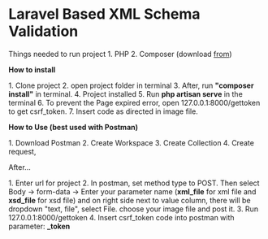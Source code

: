 <h1>Laravel Based XML Schema Validation</h1>

<p>
    Things needed to run project
    1. PHP
    2. Composer (download <a href="getcomposer.org/download">from</a>)
</p>
<p>
    <b>How to install</b>
</p>

<p>
    1. Clone project
    2. open project folder in terminal
    3. After, run <b>"composer install"</b> in terminal.
    4. Project installed
    5. Run <b>php artisan serve</b> in the terminal
    6. To prevent the Page expired error, open 127.0.0.1:8000/gettoken to get csrf_token.
    7. Insert code as directed in image file.
</p>

<p>
    <b>How to Use (best used with Postman)</b>
</p>

<p>
    1. Download Postman
    2. Create Workspace
    3. Create Collection
    4. Create request,
    <p>After...</p>
    1. Enter url for project
    2. In postman, set method type to POST.
    Then select Body -> form-data -> Enter your parameter name (<b>xml_file</b> for xml file and <b>xsd_file</b> for xsd file) and on right side next to value column, there will be dropdown "text, file", select File. choose your image file and post it.
    3. Run 127.0.0.1:8000/gettoken
    4. Insert csrf_token code into postman with parameter: <b>_token</b>
</p>


